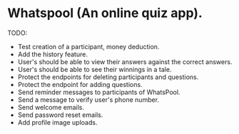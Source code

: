 # Whatspool (An online quiz app).

TODO:

- Test creation of a participant, money deduction.
- Add the history feature.
- User's should be able to view their answers against the correct answers.
- User's should be able to see their winnings in a tale.
- Protect the endpoints for deleting participants and questions.
- Protect the endpoint for adding questions.
- Send reminder messages to participants of WhatsPool.
- Send a message to verify user's phone number.
- Send welcome emails.
- Send password reset emails.
- Add profile image uploads.
